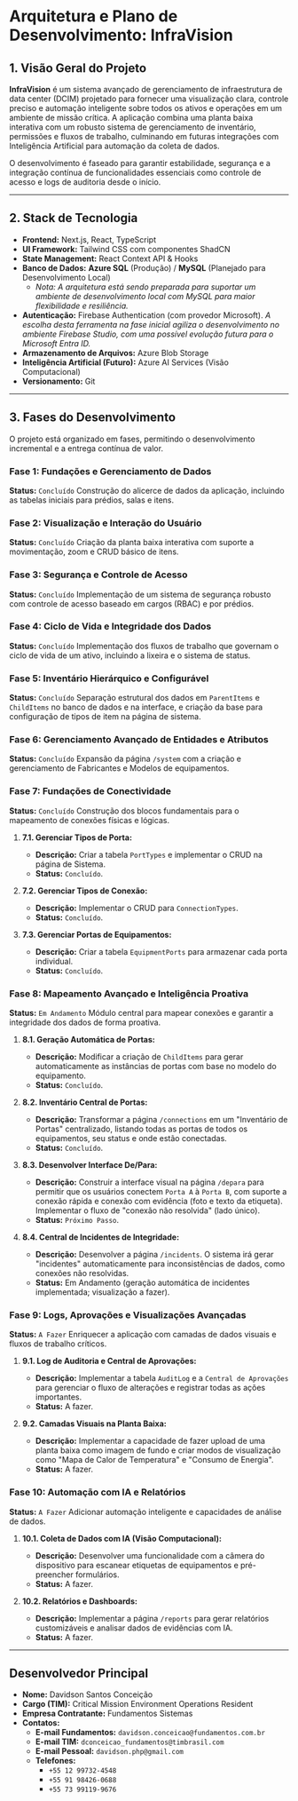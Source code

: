# Arquitetura e Plano de Desenvolvimento: InfraVision

## 1. Visão Geral do Projeto

**InfraVision** é um sistema avançado de gerenciamento de infraestrutura de data center (DCIM) projetado para fornecer uma visualização clara, controle preciso e automação inteligente sobre todos os ativos e operações em um ambiente de missão crítica. A aplicação combina uma planta baixa interativa com um robusto sistema de gerenciamento de inventário, permissões e fluxos de trabalho, culminando em futuras integrações com Inteligência Artificial para automação da coleta de dados.

O desenvolvimento é faseado para garantir estabilidade, segurança e a integração contínua de funcionalidades essenciais como controle de acesso e logs de auditoria desde o início.

---

## 2. Stack de Tecnologia

- **Frontend:** Next.js, React, TypeScript
- **UI Framework:** Tailwind CSS com componentes ShadCN
- **State Management:** React Context API & Hooks
- **Banco de Dados:** **Azure SQL** (Produção) / **MySQL** (Planejado para Desenvolvimento Local)
  - *Nota: A arquitetura está sendo preparada para suportar um ambiente de desenvolvimento local com MySQL para maior flexibilidade e resiliência.*
- **Autenticação:** Firebase Authentication (com provedor Microsoft). *A escolha desta ferramenta na fase inicial agiliza o desenvolvimento no ambiente Firebase Studio, com uma possível evolução futura para o Microsoft Entra ID.*
- **Armazenamento de Arquivos:** Azure Blob Storage
- **Inteligência Artificial (Futuro):** Azure AI Services (Visão Computacional)
- **Versionamento:** Git

---

## 3. Fases do Desenvolvimento

O projeto está organizado em fases, permitindo o desenvolvimento incremental e a entrega contínua de valor.

### Fase 1: Fundações e Gerenciamento de Dados
**Status:** `Concluído`
Construção do alicerce de dados da aplicação, incluindo as tabelas iniciais para prédios, salas e itens.

### Fase 2: Visualização e Interação do Usuário
**Status:** `Concluído`
Criação da planta baixa interativa com suporte a movimentação, zoom e CRUD básico de itens.

### Fase 3: Segurança e Controle de Acesso
**Status:** `Concluído`
Implementação de um sistema de segurança robusto com controle de acesso baseado em cargos (RBAC) e por prédios.

### Fase 4: Ciclo de Vida e Integridade dos Dados
**Status:** `Concluído`
Implementação dos fluxos de trabalho que governam o ciclo de vida de um ativo, incluindo a lixeira e o sistema de status.

### Fase 5: Inventário Hierárquico e Configurável
**Status:** `Concluído`
Separação estrutural dos dados em `ParentItems` e `ChildItems` no banco de dados e na interface, e criação da base para configuração de tipos de item na página de sistema.

### Fase 6: Gerenciamento Avançado de Entidades e Atributos
**Status:** `Concluído`
Expansão da página `/system` com a criação e gerenciamento de Fabricantes e Modelos de equipamentos.

### Fase 7: Fundações de Conectividade
**Status:** `Concluído`
Construção dos blocos fundamentais para o mapeamento de conexões físicas e lógicas.

1.  **7.1. Gerenciar Tipos de Porta:**
    *   **Descrição:** Criar a tabela `PortTypes` e implementar o CRUD na página de Sistema.
    *   **Status:** `Concluído`.

2.  **7.2. Gerenciar Tipos de Conexão:**
    *   **Descrição:** Implementar o CRUD para `ConnectionTypes`.
    *   **Status:** `Concluído`.

3.  **7.3. Gerenciar Portas de Equipamentos:**
    *   **Descrição:** Criar a tabela `EquipmentPorts` para armazenar cada porta individual.
    *   **Status:** `Concluído`.

### Fase 8: Mapeamento Avançado e Inteligência Proativa
**Status:** `Em Andamento`
Módulo central para mapear conexões e garantir a integridade dos dados de forma proativa.

1.  **8.1. Geração Automática de Portas:**
    *   **Descrição:** Modificar a criação de `ChildItems` para gerar automaticamente as instâncias de portas com base no modelo do equipamento.
    *   **Status:** `Concluído`.

2.  **8.2. Inventário Central de Portas:**
    *   **Descrição:** Transformar a página `/connections` em um "Inventário de Portas" centralizado, listando todas as portas de todos os equipamentos, seu status e onde estão conectadas.
    *   **Status:** `Concluído`.

3.  **8.3. Desenvolver Interface De/Para:**
    *   **Descrição:** Construir a interface visual na página `/depara` para permitir que os usuários conectem `Porta A` à `Porta B`, com suporte a conexão rápida e conexão com evidência (foto e texto da etiqueta). Implementar o fluxo de "conexão não resolvida" (lado único).
    *   **Status:** `Próximo Passo`.

4.  **8.4. Central de Incidentes de Integridade:**
    *   **Descrição:** Desenvolver a página `/incidents`. O sistema irá gerar "incidentes" automaticamente para inconsistências de dados, como conexões não resolvidas.
    *   **Status:** Em Andamento (geração automática de incidentes implementada; visualização a fazer).

### Fase 9: Logs, Aprovações e Visualizações Avançadas
**Status:** `A Fazer`
Enriquecer a aplicação com camadas de dados visuais e fluxos de trabalho críticos.

1.  **9.1. Log de Auditoria e Central de Aprovações:**
    *   **Descrição:** Implementar a tabela `AuditLog` e a `Central de Aprovações` para gerenciar o fluxo de alterações e registrar todas as ações importantes.
    *   **Status:** A fazer.

2.  **9.2. Camadas Visuais na Planta Baixa:**
    *   **Descrição:** Implementar a capacidade de fazer upload de uma planta baixa como imagem de fundo e criar modos de visualização como "Mapa de Calor de Temperatura" e "Consumo de Energia".
    *   **Status:** A fazer.

### Fase 10: Automação com IA e Relatórios
**Status:** `A Fazer`
Adicionar automação inteligente e capacidades de análise de dados.

1.  **10.1. Coleta de Dados com IA (Visão Computacional):**
    *   **Descrição:** Desenvolver uma funcionalidade com a câmera do dispositivo para escanear etiquetas de equipamentos e pré-preencher formulários.
    *   **Status:** A fazer.

2.  **10.2. Relatórios e Dashboards:**
    *   **Descrição:** Implementar a página `/reports` para gerar relatórios customizáveis e analisar dados de evidências com IA.
    *   **Status:** A fazer.
---

## Desenvolvedor Principal

- **Nome:** Davidson Santos Conceição
- **Cargo (TIM):** Critical Mission Environment Operations Resident
- **Empresa Contratante:** Fundamentos Sistemas
- **Contatos:**
  - **E-mail Fundamentos:** `davidson.conceicao@fundamentos.com.br`
  - **E-mail TIM:** `dconceicao_fundamentos@timbrasil.com`
  - **E-mail Pessoal:** `davidson.php@gmail.com`
  - **Telefones:**
    - `+55 12 99732-4548`
    - `+55 91 98426-0688`
    - `+55 73 99119-9676`
